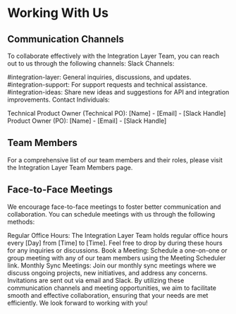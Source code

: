 
# Working With Us

## Communication Channels

To collaborate effectively with the Integration Layer Team, you can reach out to us through the following channels:
Slack Channels:

#integration-layer: General inquiries, discussions, and updates.
#integration-support: For support requests and technical assistance.
#integration-ideas: Share new ideas and suggestions for API and integration improvements.
Contact Individuals:

Technical Product Owner (Technical PO): [Name] - [Email] - [Slack Handle]
Product Owner (PO): [Name] - [Email] - [Slack Handle]

## Team Members
For a comprehensive list of our team members and their roles, please visit the Integration Layer Team Members page.

## Face-to-Face Meetings
We encourage face-to-face meetings to foster better communication and collaboration. You can schedule meetings with us through the following methods:

Regular Office Hours: The Integration Layer Team holds regular office hours every [Day] from [Time] to [Time]. Feel free to drop by during these hours for any inquiries or discussions.
Book a Meeting: Schedule a one-on-one or group meeting with any of our team members using the Meeting Scheduler link.
Monthly Sync Meetings: Join our monthly sync meetings where we discuss ongoing projects, new initiatives, and address any concerns. Invitations are sent out via email and Slack.
By utilizing these communication channels and meeting opportunities, we aim to facilitate smooth and effective collaboration, ensuring that your needs are met efficiently. We look forward to working with you!
